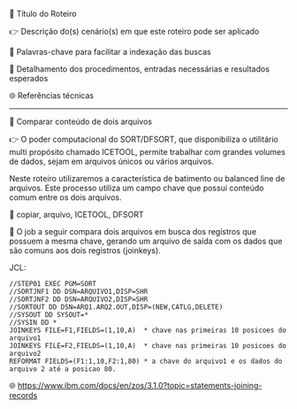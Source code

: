 :pushpin: Título do Roteiro

:point_right: Descrição do(s) cenário(s) em que este roteiro pode ser aplicado

:compass: Palavras-chave para facilitar a indexação das buscas

:book: Detalhamento dos procedimentos, entradas necessárias e resultados esperados

:globe_with_meridians: Referências técnicas

--------------

:pushpin: Comparar conteúdo de dois arquivos

:point_right: O poder computacional do SORT/DFSORT, que disponibiliza o utilitário multi propósito chamado ICETOOL, permite trabalhar com grandes volumes de dados, sejam em arquivos únicos ou vários arquivos. 

Neste roteiro utilizaremos a característica de batimento ou balanced line de arquivos. Este processo utiliza um campo chave que possui conteúdo comum entre os dois arquivos. 

:compass: copiar, arquivo, ICETOOL, DFSORT

:book: O job a seguir compara dois arquivos em busca dos registros que possuem a mesma chave, gerando um arquivo de saída com os dados que são comuns aos dois registros (joinkeys).

JCL:
```jcl
//STEP01 EXEC PGM=SORT
//SORTJNF1 DD DSN=ARQUIVO1,DISP=SHR
//SORTJNF2 DD DSN=ARQUIVO2,DISP=SHR
//SORTOUT DD DSN=ARQ1.ARQ2.OUT,DISP=(NEW,CATLG,DELETE)
//SYSOUT DD SYSOUT=*
//SYSIN DD *
JOINKEYS FILE=F1,FIELDS=(1,10,A)  * chave nas primeiras 10 posicoes do arquivo1
JOINKEYS FILE=F2,FIELDS=(1,10,A)  * chave nas primeiras 10 posicoes do arquivo2
REFORMAT FIELDS=(F1:1,10,F2:1,80) * a chave do arquivo1 e os dados do arquivo 2 até a posicao 80.
```

:globe_with_meridians: https://www.ibm.com/docs/en/zos/3.1.0?topic=statements-joining-records
